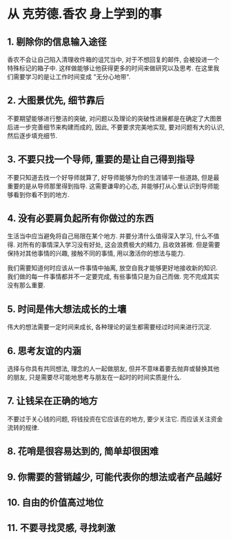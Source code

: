 # 从 克劳德.香农 身上学到的事

## 1. 剔除你的信息输入途径

香农不会让自己陷入清理收件箱的诅咒当中, 对于不想回复的邮件, 会被投进一个特殊标记的箱子中. 这样做能够让他获得更多的时间来做研究以及思考. 在这里我们需要学习的是让工作时间变成 "无分心地带".

## 2. 大图景优先, 细节靠后

不要期望能够进行整洁的突破, 对问题以及理论的突破性进展都是在确定了大图景后进一步完善细节来构建而成的, 因此, 不要要求完美地实现, 要对问题有大的认识, 然后逐步填充细节.

## 3. 不要只找一个导师, 重要的是让自己得到指导

不要只知道去找一个好导师就算了, 好导师能够为你的生涯铺平一些道路, 但是最重要的是从导师那里得到指导. 这需要谦卑的心态, 并能够打从心里认识到导师能够看到你看不到的地方.

## 4. 没有必要肩负起所有你做过的东西

生活当中应当避免将自己局限在某个地方. 并要分清什么值得深入学习, 什么不值得. 对所有的事情深入学习没有好处, 这会浪费极大的精力, 且收效甚微. 但是需要保持对其他事情的兴趣, 接触不同的事情, 用以激活你的想法与能力.

我们需要知道何时应该从一件事情中抽离, 放空自我才能够更好地接收新的知识. 我们做的每一件事情都并不一定要完成, 有些事情只是为自己而做. 完不完成其实没有那么重要.

## 5. 时间是伟大想法成长的土壤

伟大的想法需要一定时间来成长, 各种理论的诞生都需要经过时间来进行沉淀.

## 6. 思考友谊的内涵

选择与你具有共同想法, 理念的人一起做朋友, 但并不意味着要去抛弃或替换其他的朋友, 只是需要尽可能地思考与朋友在一起时的时间实质是什么.

## 7. 让钱呆在正确的地方

不要过于关心钱的问题, 将钱投资在它应该在的地方, 要少关注它. 而应该关注资金流转的规律.

## 8. 花哨是很容易达到的, 简单却很困难

## 9. 你需要的营销越少, 可能代表你的想法或者产品越好

## 10. 自由的价值高过地位

## 11. 不要寻找灵感, 寻找刺激

